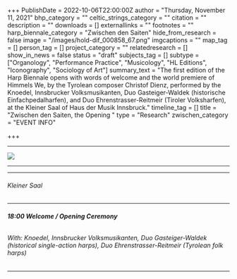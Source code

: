 +++
PublishDate = 2022-10-06T22:00:00Z
author = "Thursday, November 11, 2021"
bhp_category = ""
celtic_strings_category = ""
citation = ""
description = ""
downloads = []
externallinks = ""
footnotes = ""
harp_biennale_category = "Zwischen den Saiten"
hide_from_research = false
image = "/images/hold-dif_000858_67.png"
imgcaptions = ""
map_tag = []
person_tag = []
project_category = ""
relatedresearch = []
show_in_news = false
status = "draft"
subjects_tag = []
subtype = ["Organology", "Performance Practice", "Musicology", "HL Editions", "Iconography", "Sociology of Art"]
summary_text = "The first edition of the Harp Biennale opens with words of welcome and the world premiere of Himmels We, by the Tyrolean composer Christof Dienz, performed by the Knoedel, Innsbrucker Volksmusikanten, Duo Gasteiger-Waldek (historische Einfachpedalharfen), and Duo Ehrenstrasser-Reitmeir (Tiroler Volksharfen), at the Kleiner Saal of Haus der Musik Innsbruck."
timeline_tag = []
title = "Zwischen den Saiten, the Opening "
type = "Research"
zwischen_category = "EVENT INFO"

+++
***

![](/images/hold-dif_000858_67.png)

***

***

###### Kleiner Saal

***

###### **18:00    Welcome / Opening Ceremony**

###### With: Knoedel, Innsbrucker Volksmusikanten, Duo Gasteiger-Waldek (historical single-action harps), Duo Ehrenstrasser-Reitmeir (Tyrolean folk harps)

***

######